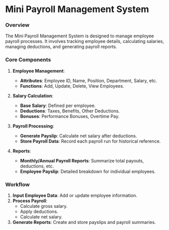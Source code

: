 # Mini Payroll Management System

### Overview
The Mini Payroll Management System is designed to manage employee payroll processes. It involves tracking employee details, calculating salaries, managing deductions, and generating payroll reports.

### Core Components

1. **Employee Management**:
   - **Attributes**: Employee ID, Name, Position, Department, Salary, etc.
   - **Functions**: Add, Update, Delete, View Employees.

2. **Salary Calculation**:
   - **Base Salary**: Defined per employee.
   - **Deductions**: Taxes, Benefits, Other Deductions.
   - **Bonuses**: Performance Bonuses, Overtime Pay.

3. **Payroll Processing**:
   - **Generate Payslip**: Calculate net salary after deductions.
   - **Store Payroll Data**: Record each payroll run for historical reference.

4. **Reports**:
   - **Monthly/Annual Payroll Reports**: Summarize total payouts, deductions, etc.
   - **Employee Payslip**: Detailed breakdown for individual employees.

### Workflow

1. **Input Employee Data**: Add or update employee information.
2. **Process Payroll**:
   - Calculate gross salary.
   - Apply deductions.
   - Calculate net salary.
3. **Generate Reports**: Create and store payslips and payroll summaries.
